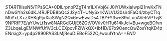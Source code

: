 $START$lIIssN5/TPsSCA+0DlLrpnpPZgT4m1LXVbj6/iJ0iYUWxiaIwpI21rwKxTNnDwGYn2s6dKJ4RJPDB8bQc2J2y4T+UNySxrKWLVU30si/4FaQ4/zbyCTIqMbYxLX+zXHKg9juXiaSWgN2Qx6ewEwaDs4TBY+Y3we89oLuoAVehVPTvj89NPRfF7E/aYUwLt1sw8NARGdGUjE6ZGtVOV/lv0HTu614kJci+Bu+wgeBCfvnZ3LbqeLgEMNWfUflV3cLCEXpovFZiWkQX+Ibf1D/67o9OencQwZosYtqKD4zENrsigX+yp4p2890PAS3LMjReuDIEBoF522Oj/wouIYtnA==$END$